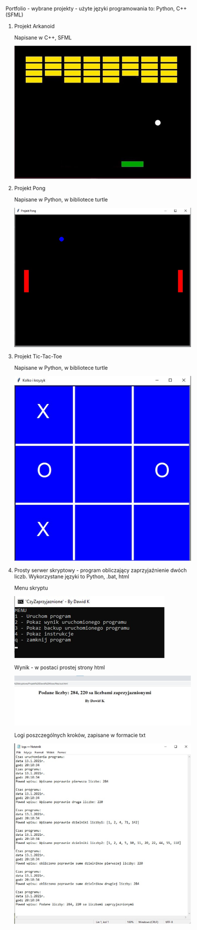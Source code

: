 Portfolio - wybrane projekty - użyte języki programowania to: Python, C++ (SFML)

1.  Projekt Arkanoid
 
     Napisane w C++, SFML
     
     ![Arkanoid](https://github.com/Dadoheh/portfolio/blob/main/pics/arkanoid_sfml.jpg)
     
2. Projekt Pong 
   
     Napisane w Python, w bibliotece turtle
     
     ![Pong](https://github.com/Dadoheh/portfolio/blob/main/pics/pong.jpg)
     
3.  Projekt Tic-Tac-Toe 
     
     Napisane w Python, w bibliotece turtle
     
     ![TicTacToe](https://github.com/Dadoheh/portfolio/blob/main/pics/kolko%20i%20krzyzyk.jpg)
     

 4. Prosty serwer skryptowy - program obliczający zaprzyjaźnienie dwóch liczb. Wykorzystane języki to Python, .bat, html
     
     Menu skryptu 
     
     ![Serwer](https://github.com/Dadoheh/portfolio/blob/main/pics/1.jpg)
    
     Wynik - w postaci prostej strony html
    
     ![Serwer](https://github.com/Dadoheh/portfolio/blob/main/pics/3.jpg)
    
     Logi poszczególnych kroków, zapisane w formacie txt
    
     ![Serwer](https://github.com/Dadoheh/portfolio/blob/main/pics/4.jpg)
     






